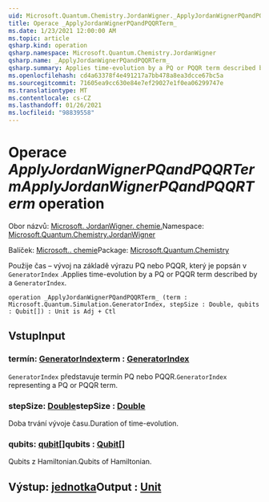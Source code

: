 ```yaml
---
uid: Microsoft.Quantum.Chemistry.JordanWigner._ApplyJordanWignerPQandPQQRTerm_
title: Operace _ApplyJordanWignerPQandPQQRTerm_
ms.date: 1/23/2021 12:00:00 AM
ms.topic: article
qsharp.kind: operation
qsharp.namespace: Microsoft.Quantum.Chemistry.JordanWigner
qsharp.name: _ApplyJordanWignerPQandPQQRTerm_
qsharp.summary: Applies time-evolution by a PQ or PQQR term described by a `GeneratorIndex`.
ms.openlocfilehash: cd4a63378f4e491217a7bb478a8ea3dcce67bc5a
ms.sourcegitcommit: 71605ea9cc630e84e7ef29027e1f0ea06299747e
ms.translationtype: MT
ms.contentlocale: cs-CZ
ms.lasthandoff: 01/26/2021
ms.locfileid: "98839558"
---
```

# <a name="_applyjordanwignerpqandpqqrterm_-operation"></a><span data-ttu-id="c5aad-102">Operace _ApplyJordanWignerPQandPQQRTerm_</span><span class="sxs-lookup"><span data-stu-id="c5aad-102">_ApplyJordanWignerPQandPQQRTerm_ operation</span></span>

<span data-ttu-id="c5aad-103">Obor názvů: [Microsoft. JordanWigner. chemie.](xref:Microsoft.Quantum.Chemistry.JordanWigner)</span><span class="sxs-lookup"><span data-stu-id="c5aad-103">Namespace: [Microsoft.Quantum.Chemistry.JordanWigner](xref:Microsoft.Quantum.Chemistry.JordanWigner)</span></span>

<span data-ttu-id="c5aad-104">Balíček: [Microsoft.. chemie](https://nuget.org/packages/Microsoft.Quantum.Chemistry)</span><span class="sxs-lookup"><span data-stu-id="c5aad-104">Package: [Microsoft.Quantum.Chemistry](https://nuget.org/packages/Microsoft.Quantum.Chemistry)</span></span>


<span data-ttu-id="c5aad-105">Použije čas – vývoj na základě výrazu PQ nebo PQQR, který je popsán v `GeneratorIndex` .</span><span class="sxs-lookup"><span data-stu-id="c5aad-105">Applies time-evolution by a PQ or PQQR term described by a `GeneratorIndex`.</span></span>

```qsharp
operation _ApplyJordanWignerPQandPQQRTerm_ (term : Microsoft.Quantum.Simulation.GeneratorIndex, stepSize : Double, qubits : Qubit[]) : Unit is Adj + Ctl
```


## <a name="input"></a><span data-ttu-id="c5aad-106">Vstup</span><span class="sxs-lookup"><span data-stu-id="c5aad-106">Input</span></span>

### <a name="term--generatorindex"></a><span data-ttu-id="c5aad-107">termín: [GeneratorIndex](xref:Microsoft.Quantum.Simulation.GeneratorIndex)</span><span class="sxs-lookup"><span data-stu-id="c5aad-107">term : [GeneratorIndex](xref:Microsoft.Quantum.Simulation.GeneratorIndex)</span></span>

<span data-ttu-id="c5aad-108">`GeneratorIndex` představuje termín PQ nebo PQQR.</span><span class="sxs-lookup"><span data-stu-id="c5aad-108">`GeneratorIndex` representing a PQ or PQQR term.</span></span>


### <a name="stepsize--double"></a><span data-ttu-id="c5aad-109">stepSize: [Double](xref:microsoft.quantum.lang-ref.double)</span><span class="sxs-lookup"><span data-stu-id="c5aad-109">stepSize : [Double](xref:microsoft.quantum.lang-ref.double)</span></span>

<span data-ttu-id="c5aad-110">Doba trvání vývoje času.</span><span class="sxs-lookup"><span data-stu-id="c5aad-110">Duration of time-evolution.</span></span>


### <a name="qubits--qubit"></a><span data-ttu-id="c5aad-111">qubits: [qubit](xref:microsoft.quantum.lang-ref.qubit)[]</span><span class="sxs-lookup"><span data-stu-id="c5aad-111">qubits : [Qubit](xref:microsoft.quantum.lang-ref.qubit)[]</span></span>

<span data-ttu-id="c5aad-112">Qubits z Hamiltonian.</span><span class="sxs-lookup"><span data-stu-id="c5aad-112">Qubits of Hamiltonian.</span></span>



## <a name="output--unit"></a><span data-ttu-id="c5aad-113">Výstup: [jednotka](xref:microsoft.quantum.lang-ref.unit)</span><span class="sxs-lookup"><span data-stu-id="c5aad-113">Output : [Unit](xref:microsoft.quantum.lang-ref.unit)</span></span>

